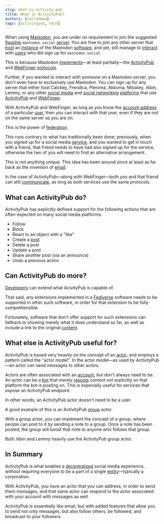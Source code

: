 ```yaml
---
slug: what-is-activity-pub
title: What is ActivityPub?
authors: [salrahman]
tags: [activitypub, tech]
---
```


When using [Mastodon](https://joinmastodon.org/), you are under no requirement to join the suggested [flagship](/docs/glossary/flagship) `mastodon.social` [server](/docs/glossary/server). You are free to join any other server that *[host](/docs/glossary/host)* an [instance](/docs/glossary/instance) of the Mastodon [software](/docs/glossary/software), and yet, still manage to [interact](/docs/glossary/interaction) with [users](/docs/glossary/user) who did sign up for `mastodon.social`.

This is because Mastodon [implements](/docs/glossary/implementation)—at least partially—the [ActivityPub](https://www.w3.org/TR/activitypub/#target=_blank) and [WebFinger](https://webfinger.net/#target=_blank) [protocols](/docs/glossary/protocol).

Further, if you wanted to interact with someone on a Mastodon server, you don't even have to exclusively use Mastodon. You can sign up for any server that either host Calckey, Frendica, Pleroma, Akkoma, Misskey, /kbin, Lemmy, or any other [social media](/docs/glossary/social-media) and [social networking](/docs/glossary/social-network) [platforms](/docs/glossary/platform) that use [ActivityPub](https://www.w3.org/TR/activitypub/#target=_blank) and [WebFinger](https://webfinger.net/#target=_blank).

With ActivityPub and WebFinger, as long as you know the [account address](/docs/specifications/account-address) of a particular [user](/docs/glossary/user), then you can interact with that user, even if they are not on the same server as you are on.

This is the power of [federation](/docs/glossary/federation).

This runs contrary to what has traditionally been done; previously, when you signed up for a social media [service](/docs/glossary/service), and you wanted to get in touch with a friend, that friend needs to have had also signed up for the service, otherwise the two of you will need to find an alternative arrangement.

This is not anything unique. This idea has been around since at least as far back as the invention of [email](/docs/glossary/email).

In the case of ActivityPub—along with WebFinger—both you and that friend can still [communicate](/docs/glossary/communication), as long as both services use the same protocols.

## What can ActivityPub do?

ActivityPub has explicitly defined support for the following actions that are often expected on many social media platforms:

- Follow
- Block
- React to an object with a "like"
- Create a [post](/docs/glossary/post)
- Delete a post
- Update a post
- Share another post (via an announce)
- Undo a previous action

## Can ActivityPub do more?

[Developers](/docs/glossary/software-developer) can extend what AcivityPub is capable of.

That said, any extensions implemented in a [Fediverse](/docs/glossary/fediverse) software needs to be supported in other such software, in order for that extension to be fully comprehensible.

Fortunately, software that don't offer support for such extensions can fallback to showing merely what it does understand so far, as well as include a link to the original [content](/docs/glossary/content).

## What else is ActivityPub useful for?

ActivityPub is based very heavily on the concept of an [actor](/docs/glossary/actor), and employs a pattern called the "actor model". In the actor model—as used by ActivityPub—an actor can send messages to other actors.

Actors are often associated with an [account](/docs/glossary/account), but don't always need to be. An actor can be a [bot](/docs/glossary/bot) that merely [reposts](/docs/glossary/repost) content not explicitly on that platform the bot is posting on. This is especially useful for services that expose an ActivityPub endpoint.

In other words, an ActivityPub actor doesn't need to be a user.

A good example of this is an ActivityPub [group](/docs/glossary/group) actor.

With a group actor, you can implement the concept of a group, where people can post to it by sending a note to a group. Once a note has been posted, the group will boost that note to anyone who follows that group.

Both /kbin and Lemmy heavily use the ActivityPub group actor.

## In Summary

ActivityPub is what enables a [decentralized](/docs/glossary/decentralization) social media experience, without requiring everyone to be a part of a single [entity](/docs/glossary/entity)—typically a corporation.

With ActivityPub, you have an actor that you can address, in order to send them messages, and that same actor can respond to the actor associated with your account with messages as well.

ActivityPub is essentially like email, but with added features that allow you to send not only messages, but also follow others, be followed, and broadcast to your followers.